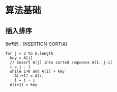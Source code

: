# 算法基础

## 插入排序

伪代码：INSERTION-SORT(A)

```
for j = 2 to A.length
  key = A[j]
  // Insert A[j] into sorted sequence A[1..j-1]
  i = j - 1
  while i>0 and A[i] > key
    A[i+1] = A[i]
    i = i - 1
  A[i+1] = key
```
